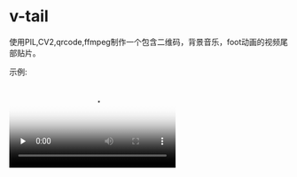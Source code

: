 # v-tail

使用PIL,CV2,qrcode,ffmpeg制作一个包含二维码，背景音乐，foot动画的视频尾部贴片。


示例:

<video id="video" controls="" preload="none" poster="http://om2bks7xs.bkt.clouddn.com/2017-08-26-Markdown-Advance-Video.jpg">
      <source id="mp4" src="http://om2bks7xs.bkt.clouddn.com/2017-08-26-Markdown-Advance-Video.mp4" type="video/mp4">
      </video>
